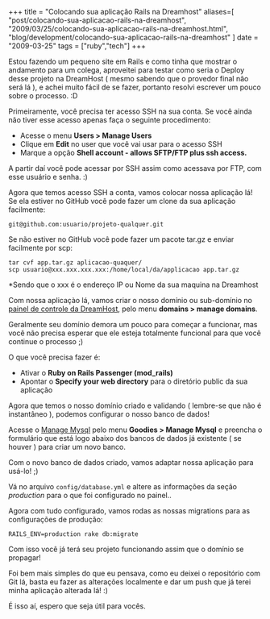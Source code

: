 +++
title = "Colocando sua aplicação Rails na Dreamhost"
aliases=[
  "post/colocando-sua-aplicacao-rails-na-dreamhost",
  "2009/03/25/colocando-sua-aplicacao-rails-na-dreamhost.html",
  "blog/development/colocando-sua-aplicacao-rails-na-dreamhost"
]
date = "2009-03-25"
tags = ["ruby","tech"]
+++

Estou fazendo um pequeno site em Rails e como tinha que mostrar o
andamento para um colega, aproveitei para testar como seria o Deploy
desse projeto na DreamHost ( mesmo sabendo que o provedor final não
será lá ), e achei muito fácil de se fazer, portanto resolvi escrever
um pouco sobre o processo. :D

Primeiramente, você precisa ter acesso SSH na sua conta. Se você ainda
não tiver esse acesso apenas faça o seguinte procedimento:

* Acesse o menu **Users &gt; Manage Users**
* Clique em **Edit** no user que você vai usar para o acesso SSH
* Marque a opção **Shell account - allows SFTP/FTP plus ssh access.**

A partir daí você pode acessar por SSH assim como acessava por FTP,
com esse usuário e senha. :)

Agora que temos acesso SSH a conta, vamos colocar nossa aplicação lá!
Se ela estiver no GitHub você pode fazer um clone da sua aplicação
facilmente:

    git@github.com:usuario/projeto-qualquer.git

Se não estiver no GitHub você pode fazer um pacote tar.gz e enviar
facilmente por scp:

    tar cvf app.tar.gz aplicacao-quaquer/
    scp usuario@xxx.xxx.xxx.xxx:/home/local/da/applicacao app.tar.gz

\*Sendo que o xxx é o endereço IP ou Nome da sua maquina na Dreamhost

Com nossa aplicaçào lá, vamos criar o nosso domínio ou sub-domínio no
[painel de controle da DreamHost](https://panel.dreamhost.com/ "Painel de controle da Dreamhost"),
pelo menu **domains > manage domains**.

Geralmente seu domínio demora um pouco para começar a funcionar, mas
você não precisa esperar que ele esteja totalmente funcional para que
você continue o processo ;)

O que você precisa fazer é:

* Ativar o **Ruby on Rails Passenger (mod_rails)**
* Apontar o **Specify your web directory** para o diretório public da sua aplicação

Agora que temos o nosso domínio criado e validando ( lembre-se que não
é instantâneo ), podemos configurar o nosso banco de dados!

Acesse o [Manage Mysql](https://panel.dreamhost.com/index.cgi?tree=goodies.mysql&amp; "Manage Mysql")
pelo menu **Goodies &gt; Manage Mysql** e preencha o formulário que
está logo abaixo dos bancos de dados já existente ( se houver ) para
criar um novo banco.

Com o novo banco de dados criado, vamos adaptar nossa aplicação para
usá-lo! ;)

Vá no arquivo `config/database.yml` e altere as informações da seção
*production* para o que foi configurado no painel..

Agora com tudo configurado, vamos rodas as nossas migrations para as
configurações de produção:

    RAILS_ENV=production rake db:migrate

Com isso você já terá seu projeto funcionando assim que o domínio se
propagar!

Foi bem mais simples do que eu pensava, como eu deixei o repositório
com Git lá, basta eu fazer as alterações localmente e dar um push que
já terei minha aplicação alterada lá! :)

É isso aí, espero que seja útil para vocês.

